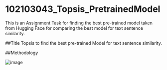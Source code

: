 # 102103043_Topsis_PretrainedModel
This is an Assignment Task for finding the best pre-trained model taken from Hugging Face for comparing the best model for text sentence similarity.

##Title
Topsis to find the best pre-trained Model for text sentence similarity.

##Methodology 

![image](https://github.com/iosaman503/102103043_Topsis_PretrainedModel/assets/90442567/4bdd0de2-dad8-45a0-b53e-9059d5bd8133)

 

